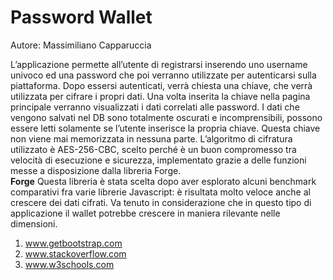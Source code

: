 # Password Wallet 

Autore:  Massimiliano Capparuccia 

L’applicazione permette all’utente di registrarsi inserendo uno username univoco ed una  password che poi verranno utilizzate per autenticarsi sulla piattaforma. Dopo essersi autenticati, verrà chiesta una chiave, che verrà utilizzata per cifrare i propri dati. Una volta inserita la chiave nella pagina principale verranno visualizzati i dati correlati alle password.
I dati che vengono salvati nel DB sono totalmente oscurati e incomprensibili, possono essere letti solamente se l’utente inserisce la propria chiave. Questa chiave non viene mai memorizzata in nessuna parte. L’algoritmo di cifratura utilizzato è AES-256-CBC, scelto perché è un buon compromesso tra velocità di esecuzione e sicurezza, implementato grazie a delle funzioni messe a disposizione dalla libreria Forge.  
**Forge**
Questa libreria è stata scelta dopo aver esplorato alcuni benchmark comparativi fra varie librerie Javascript: è risultata molto veloce anche al crescere dei dati cifrati. Va tenuto in considerazione che in questo tipo di applicazione il wallet potrebbe crescere in maniera rilevante nelle dimensioni.  

1) www.getbootstrap.com
1) www.stackoverflow.com
1) www.w3schools.com 
